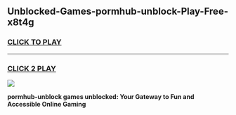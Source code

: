 
## Unblocked-Games-pormhub-unblock-Play-Free-x8t4g
<h3>
<a href="https://premium76.site?title=pormhub-unblock&ref=10A">CLICK TO PLAY</a></h3>
<hr>

<h3>
<a href="https://premium76.site?title=pormhub-unblock&ref=10A">CLICK 2 PLAY</a>
  
</h3>

<a href="https://premium76.site?title=pormhub-unblock&ref=10A"><img src="https://clearcache.store/games.png"></a>


**pormhub-unblock games unblocked: Your Gateway to Fun and Accessible Online Gaming**
